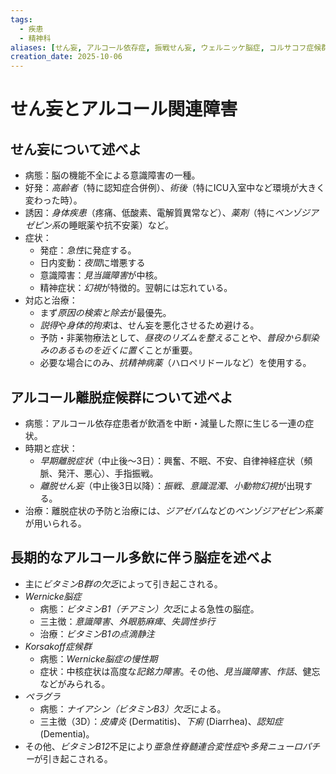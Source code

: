 ```yaml
---
tags:
  - 疾患
  - 精神科
aliases: [せん妄, アルコール依存症, 振戦せん妄, ウェルニッケ脳症, コルサコフ症候群, ビタミンB1欠乏]
creation_date: 2025-10-06
---
```

# せん妄とアルコール関連障害

## せん妄について述べよ
- 病態：脳の機能不全による意識障害の一種。
- 好発：*高齢者*（特に認知症合併例）、*術後*（特にICU入室中など環境が大きく変わった時）。
- 誘因：*身体疾患*（疼痛、低酸素、電解質異常など）、*薬剤*（特に*ベンゾジアゼピン系*の睡眠薬や抗不安薬）など。
- 症状：
	- 発症：*急性*に発症する。
	- 日内変動：*夜間*に増悪する
	- 意識障害：*見当識障害*が中核。
	- 精神症状：*幻視*が特徴的。翌朝には忘れている。
- 対応と治療：
	- まず*原因の検索と除去*が最優先。
	- *説得*や*身体的拘束*は、せん妄を悪化させるため避ける。
	- 予防・非薬物療法として、*昼夜のリズムを整える*ことや、*普段から馴染みのあるものを近くに置く*ことが重要。
	- 必要な場合にのみ、*抗精神病薬*（ハロペリドールなど）を使用する。

## アルコール離脱症候群について述べよ
- 病態：アルコール依存症患者が飲酒を中断・減量した際に生じる一連の症状。
- 時期と症状：
	- *早期離脱症状*（中止後〜3日）：興奮、不眠、不安、自律神経症状（頻脈、発汗、悪心）、手指振戦。
	- *離脱せん妄*（中止後3日以降）：*振戦*、*意識混濁*、*小動物幻視*が出現する。
- 治療：離脱症状の予防と治療には、*ジアゼパム*などの*ベンゾジアゼピン系薬*が用いられる。

## 長期的なアルコール多飲に伴う脳症を述べよ
- 主に*ビタミンB群の欠乏*によって引き起こされる。
- *Wernicke脳症*
	- 病態：*ビタミンB1（チアミン）欠乏*による急性の脳症。
	- 三主徴：*意識障害*、*外眼筋麻痺*、*失調性歩行*
	- 治療：*ビタミンB1の点滴静注*
- *Korsakoff症候群*
	- 病態：*Wernicke脳症の慢性期*
	- 症状：中核症状は高度な*記銘力障害*。その他、*見当識障害*、*作話*、健忘などがみられる。
- *ペラグラ*
	- 病態：*ナイアシン（ビタミンB3）欠乏*による。
	- 三主徴（3D）：*皮膚炎* (Dermatitis)、*下痢* (Diarrhea)、*認知症* (Dementia)。
- その他、*ビタミンB12*不足により*亜急性脊髄連合変性症*や*多発ニューロパチー*が引き起こされる。